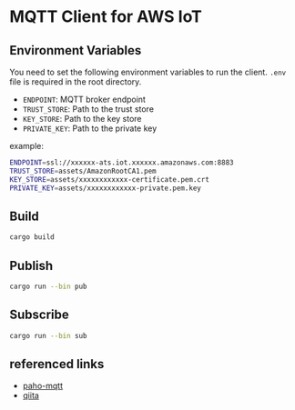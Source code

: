 # MQTT Client for AWS IoT

## Environment Variables

You need to set the following environment variables to run the client. `.env` file is required in the root directory.

- `ENDPOINT`: MQTT broker endpoint
- `TRUST_STORE`: Path to the trust store
- `KEY_STORE`: Path to the key store
- `PRIVATE_KEY`: Path to the private key

example:

```bash
ENDPOINT=ssl://xxxxxx-ats.iot.xxxxxx.amazonaws.com:8883
TRUST_STORE=assets/AmazonRootCA1.pem
KEY_STORE=assets/xxxxxxxxxxxx-certificate.pem.crt
PRIVATE_KEY=assets/xxxxxxxxxxxx-private.pem.key
```

## Build

```bash
cargo build
```

## Publish

```bash
cargo run --bin pub
```

## Subscribe

```bash
cargo run --bin sub
```

## referenced links

- [paho-mqtt](https://github.com/eclipse/paho.mqtt.rust)
- [qiita](https://qiita.com/emqx_japan/items/3309893c832b45cc2ec5)